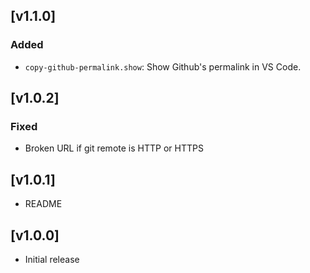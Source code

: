 ## [v1.1.0]

### Added
- `copy-github-permalink.show`: Show Github's permalink in VS Code.

## [v1.0.2]

### Fixed
- Broken URL if git remote is HTTP or HTTPS

## [v1.0.1]

- README

## [v1.0.0]

- Initial release
